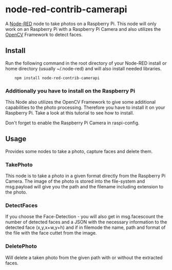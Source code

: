 # node-red-contrib-camerapi
A <a href="http://nodered.org" target="_new">Node-RED</a> node to take photos on a Raspberry Pi. This node will only work on an Raspberry Pi with a Raspberry Pi Camera and also utilizes the <a href="http://opencv.org" target="_new">OpenCV</a> Framework to detect faces.


Install
-------

Run the following command in the root directory of your Node-RED install or home directory (usually ~/.node-red) and will also install needed libraries.

        npm install node-red-contrib-camerapi

### Additionally you have to install on the Raspberry Pi 

This Node also utilizes the OpenCV Framework to give some additional capabilities to the photo processing. Therefore you have to install it on your Raspberry Pi. Take a look at this tutorial to see how to install.

Don't forget to enable the Raspberry Pi Camera in raspi-config. 

Usage
-----

Provides some nodes to take a photo, capture faces and delete them.


### TakePhoto

This node is to take a photo in a given format directly from the Raspberry Pi Camera. The image of the photo is stored into the file-system and msg.payload will give you the path and the filename including extension to the photo.

### DetectFaces
If you choose the Face-Detection - you will also get in msg.facescount the number of detected faces and a JSON with the necessary information to the detected face (x,y,x+w,y+h) and if in filemode the name, path and format of the file with the face cuttet from the image. 

### DeletePhoto
Will delete a taken photo from the given path with or without the extracted faces. 

